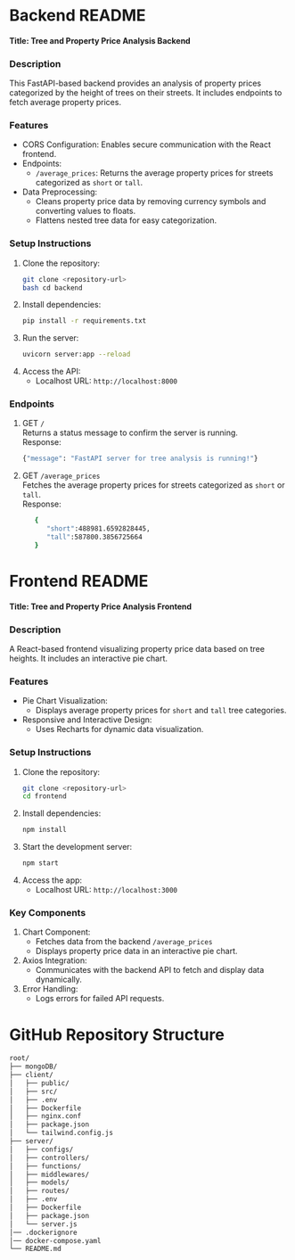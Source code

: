 # Backend README
#### Title: Tree and Property Price Analysis Backend

### Description

This FastAPI-based backend provides an analysis of property prices categorized by the height of trees on their streets. It includes endpoints to fetch average property prices.

### Features
* CORS Configuration: Enables secure communication with the React frontend.
* Endpoints:
    * `/average_prices`: Returns the average property prices for streets categorized as `short` or `tall`.
* Data Preprocessing:
    * Cleans property price data by removing currency symbols and converting values to floats.
    * Flattens nested tree data for easy categorization.

### Setup Instructions
1. Clone the repository:
   ```bash
   git clone <repository-url>
   bash cd backend
   ```
2. Install dependencies:
   ```bash
   pip install -r requirements.txt
   ```
3. Run the server:
   ```bash
   uvicorn server:app --reload
   ```
4. Access the API:
   * Localhost URL: `http://localhost:8000`

### Endpoints
1. GET `/`
   <br/> Returns a status message to confirm the server is running.
   <br/> Response:
   ```bash
   {"message": "FastAPI server for tree analysis is running!"}
   ```

2. GET `/average_prices`
   <br/> Fetches the average property prices for streets categorized as `short` or `tall`.
   <br/> Response:
   ```bash
      {
         "short":488981.6592828445,
         "tall":587800.3856725664
      }
   ```
   
# Frontend README
#### Title: Tree and Property Price Analysis Frontend

### Description

A React-based frontend visualizing property price data based on tree heights. It includes an interactive pie chart.

### Features
* Pie Chart Visualization:
   * Displays average property prices for `short` and `tall` tree categories.
* Responsive and Interactive Design:
   * Uses Recharts for dynamic data visualization.
 
### Setup Instructions
1. Clone the repository:
   ```bash
   git clone <repository-url>
   cd frontend
   ```
2. Install dependencies:
   ```bash
   npm install
   ```
3. Start the development server:
   ```bash
   npm start
   ```
4. Access the app:
   * Localhost URL: `http://localhost:3000`
  
### Key Components
1. Chart Component:
   * Fetches data from the backend `/average_prices`
   * Displays property price data in an interactive pie chart.
2. Axios Integration:
   * Communicates with the backend API to fetch and display data dynamically.
3. Error Handling:
   * Logs errors for failed API requests.

# GitHub Repository Structure
```bash
root/
├── mongoDB/
├── client/
│   ├── public/
│   ├── src/
│   ├── .env
│   ├── Dockerfile
│   ├── nginx.conf
│   ├── package.json
│   └── tailwind.config.js
├── server/
│   ├── configs/
│   ├── controllers/
│   ├── functions/
│   ├── middlewares/
│   ├── models/
│   ├── routes/
│   ├── .env
│   ├── Dockerfile
│   ├── package.json
│   └── server.js
│── .dockerignore
│── docker-compose.yaml
└── README.md
```
